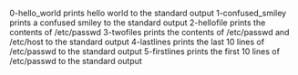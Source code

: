 0-hello_world prints hello world to the standard output
1-confused_smiley prints a confused smiley to the standard output
2-hellofile prints the contents of /etc/passwd
3-twofiles prints the contents of /etc/passwd and /etc/host to the standard output
4-lastlines prints the last 10 lines of /etc/passwd to the standard output
5-firstlines prints the first 10 lines of /etc/passwd to the standard output